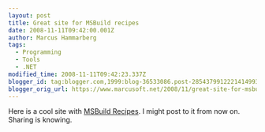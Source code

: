 ```yaml
---
layout: post
title: Great site for MSBuild recipes
date: 2008-11-11T09:42:00.001Z
author: Marcus Hammarberg
tags:
  - Programming
  - Tools
  - .NET
modified_time: 2008-11-11T09:42:23.337Z
blogger_id: tag:blogger.com,1999:blog-36533086.post-2854379912221414993
blogger_orig_url: https://www.marcusoft.net/2008/11/great-site-for-msbuild-recipes.html
---
```


Here is a cool site with [MSBuild Recipes](http://tfsbuild.com/). I
might post to it from now on. Sharing is knowing.
